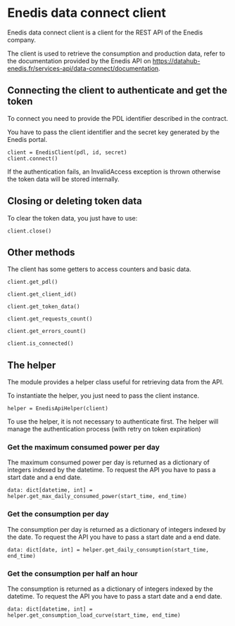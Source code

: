 # Enedis data connect client

Enedis data connect client is a client for the REST API of the Enedis company.

The client is used to retrieve the consumption and production data, refer to the documentation provided by the Enedis API on https://datahub-enedis.fr/services-api/data-connect/documentation.

## Connecting the client to authenticate and get the token

To connect you need to provide the PDL identifier described in the contract.

You have to pass the client identifier and the secret key generated by the Enedis portal.

    client = EnedisClient(pdl, id, secret)
    client.connect()

If the authentication fails, an InvalidAccess exception is thrown otherwise the token data will be stored internally.

## Closing or deleting token data

To clear the token data, you just have to use:

    client.close()

## Other methods

The client has some getters to access counters and basic data.

    client.get_pdl()

    client.get_client_id()

    client.get_token_data()

    client.get_requests_count()

    client.get_errors_count()

    client.is_connected()

## The helper

The module provides a helper class useful for retrieving data from the API.

To instantiate the helper, you just need to pass the client instance.

    helper = EnedisApiHelper(client)

To use the helper, it is not necessary to authenticate first. The helper will manage the authentication process (with retry on token expiration)

### Get the maximum consumed power per day

The maximum consumed power per day is returned as a dictionary of integers indexed by the datetime.
To request the API you have to pass a start date and a end date.

    data: dict[datetime, int] = helper.get_max_daily_consumed_power(start_time, end_time)

### Get the consumption per day

The consumption per day is returned as a dictionary of integers indexed by the date.
To request the API you have to pass a start date and a end date.

    data: dict[date, int] = helper.get_daily_consumption(start_time, end_time)

### Get the consumption per half an hour

The consumption is returned as a dictionary of integers indexed by the datetime.
To request the API you have to pass a start date and a end date.

    data: dict[datetime, int] = helper.get_consumption_load_curve(start_time, end_time)
